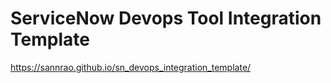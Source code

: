 # ServiceNow Devops Tool Integration Template 


https://sannrao.github.io/sn_devops_integration_template/


